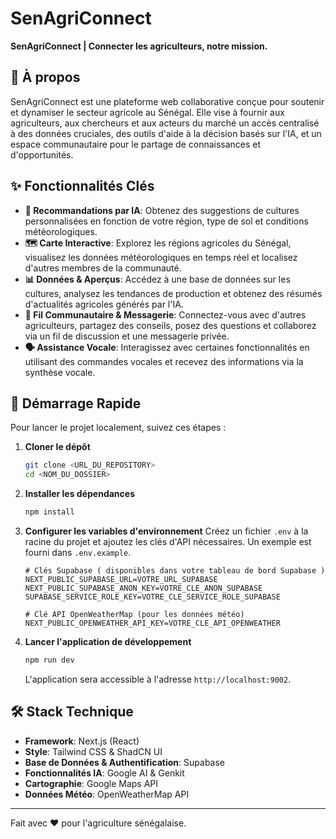 # SenAgriConnect

**SenAgriConnect | Connecter les agriculteurs, notre mission.**

## 📖 À propos

SenAgriConnect est une plateforme web collaborative conçue pour soutenir et dynamiser le secteur agricole au Sénégal. Elle vise à fournir aux agriculteurs, aux chercheurs et aux acteurs du marché un accès centralisé à des données cruciales, des outils d'aide à la décision basés sur l'IA, et un espace communautaire pour le partage de connaissances et d'opportunités.

## ✨ Fonctionnalités Clés

- **🤖 Recommandations par IA**: Obtenez des suggestions de cultures personnalisées en fonction de votre région, type de sol et conditions météorologiques.
- **🗺️ Carte Interactive**: Explorez les régions agricoles du Sénégal, visualisez les données météorologiques en temps réel et localisez d'autres membres de la communauté.
- **📊 Données & Aperçus**: Accédez à une base de données sur les cultures, analysez les tendances de production et obtenez des résumés d'actualités agricoles générés par l'IA.
- **💬 Fil Communautaire & Messagerie**: Connectez-vous avec d'autres agriculteurs, partagez des conseils, posez des questions et collaborez via un fil de discussion et une messagerie privée.
- **🗣️ Assistance Vocale**: Interagissez avec certaines fonctionnalités en utilisant des commandes vocales et recevez des informations via la synthèse vocale.

## 🚀 Démarrage Rapide

Pour lancer le projet localement, suivez ces étapes :

1.  **Cloner le dépôt**
    ```bash
    git clone <URL_DU_REPOSITORY>
    cd <NOM_DU_DOSSIER>
    ```

2.  **Installer les dépendances**
    ```bash
    npm install
    ```

3.  **Configurer les variables d'environnement**
    Créez un fichier `.env` à la racine du projet et ajoutez les clés d'API nécessaires. Un exemple est fourni dans `.env.example`.
    ```env
    # Clés Supabase ( disponibles dans votre tableau de bord Supabase )
    NEXT_PUBLIC_SUPABASE_URL=VOTRE_URL_SUPABASE
    NEXT_PUBLIC_SUPABASE_ANON_KEY=VOTRE_CLE_ANON_SUPABASE
    SUPABASE_SERVICE_ROLE_KEY=VOTRE_CLE_SERVICE_ROLE_SUPABASE

    # Clé API OpenWeatherMap (pour les données météo)
    NEXT_PUBLIC_OPENWEATHER_API_KEY=VOTRE_CLE_API_OPENWEATHER
    ```

4.  **Lancer l'application de développement**
    ```bash
    npm run dev
    ```
    L'application sera accessible à l'adresse `http://localhost:9002`.

## 🛠️ Stack Technique

- **Framework**: Next.js (React)
- **Style**: Tailwind CSS & ShadCN UI
- **Base de Données & Authentification**: Supabase
- **Fonctionnalités IA**: Google AI & Genkit
- **Cartographie**: Google Maps API
- **Données Météo**: OpenWeatherMap API

---

Fait avec ❤️  pour l'agriculture sénégalaise.
